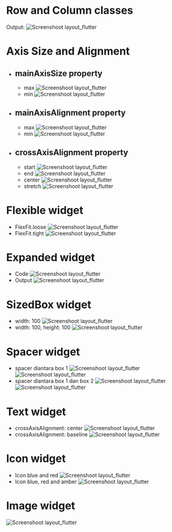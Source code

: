 # Row and Column classes

Output:
![Screenshoot layout_flutter](images/1.png)

# Axis Size and Alignment

- ## mainAxisSize property

  - max
    ![Screenshoot layout_flutter](images/2.png)
  - min
    ![Screenshoot layout_flutter](images/3.png)

- ## mainAxisAlignment property

  - max
    ![Screenshoot layout_flutter](images/4.png)
  - min
    ![Screenshoot layout_flutter](images/5.png)

- ## crossAxisAlignment property
  - start
    ![Screenshoot layout_flutter](images/6.png)
  - end
    ![Screenshoot layout_flutter](images/7.png)
  - center
    ![Screenshoot layout_flutter](images/8.png)
  - stretch
    ![Screenshoot layout_flutter](images/9.png)

# Flexible widget

- FlexFit.loose
  ![Screenshoot layout_flutter](images/10.png)
- FlexFit.tight
  ![Screenshoot layout_flutter](images/11.png)

# Expanded widget

- Code
  ![Screenshoot layout_flutter](images/12.png)
- Output
  ![Screenshoot layout_flutter](images/13.png)

# SizedBox widget

- width: 100
  ![Screenshoot layout_flutter](images/14.png)
- width: 100, height: 100
  ![Screenshoot layout_flutter](images/15.png)

# Spacer widget

- spacer diantara box 1
  ![Screenshoot layout_flutter](images/16.png)
  ![Screenshoot layout_flutter](images/17.png)
- spacer diantara box 1 dan box 2
  ![Screenshoot layout_flutter](images/18.png)
  ![Screenshoot layout_flutter](images/19.png)

# Text widget

- crossAxisAlignment: center
  ![Screenshoot layout_flutter](images/20.png)
- crossAxisAlignment: baseline
  ![Screenshoot layout_flutter](images/21.png)

# Icon widget

- Icon blue and red
  ![Screenshoot layout_flutter](images/22.png)
- Icon blue, red and amber
  ![Screenshoot layout_flutter](images/23.png)

# Image widget

![Screenshoot layout_flutter](images/24.png)
